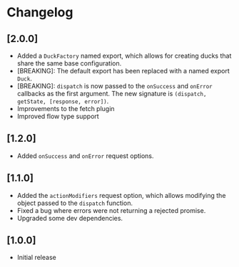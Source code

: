 # Changelog

## [2.0.0]
- Added a `DuckFactory` named export, which allows for creating ducks that share the same base configuration.
- [BREAKING]: The default export has been replaced with a named export `Duck`.
- [BREAKING]: `dispatch` is now passed to the `onSuccess` and `onError` callbacks as the first argument. The new signature is `(dispatch, getState, [response, error])`.
- Improvements to the fetch plugin
- Improved flow type support

## [1.2.0]
- Added `onSuccess` and `onError` request options.

## [1.1.0]
- Added the `actionModifiers` request option, which allows modifying the object passed to the `dispatch` function.
- Fixed a bug where errors were not returning a rejected promise.
- Upgraded some dev dependencies.

## [1.0.0]
- Initial release
